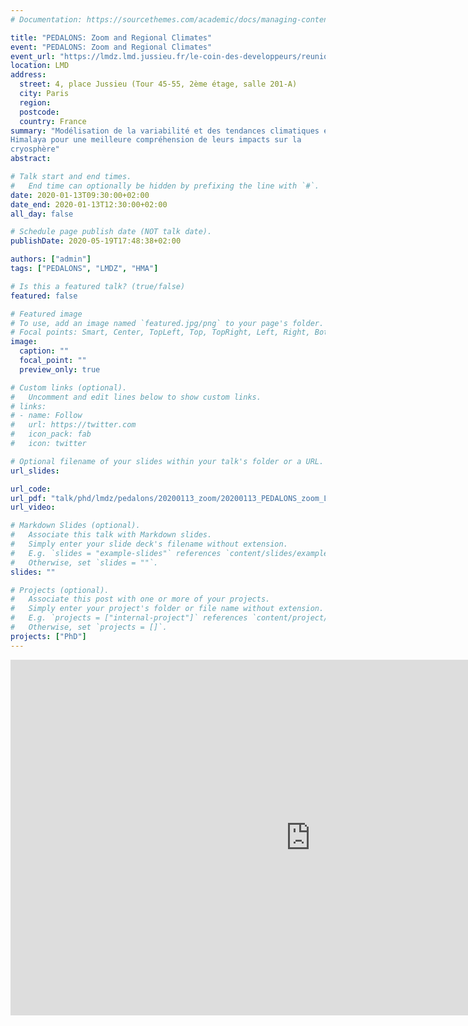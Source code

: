 ```yaml
---
# Documentation: https://sourcethemes.com/academic/docs/managing-content/

title: "PEDALONS: Zoom and Regional Climates"
event: "PEDALONS: Zoom and Regional Climates"
event_url: "https://lmdz.lmd.jussieu.fr/le-coin-des-developpeurs/reunions/2020-01-13"
location: LMD
address:
  street: 4, place Jussieu (Tour 45-55, 2ème étage, salle 201-A)
  city: Paris
  region:
  postcode:
  country: France
summary: "Modélisation de la variabilité et des tendances climatiques en
Himalaya pour une meilleure compréhension de leurs impacts sur la
cryosphère"
abstract:

# Talk start and end times.
#   End time can optionally be hidden by prefixing the line with `#`.
date: 2020-01-13T09:30:00+02:00
date_end: 2020-01-13T12:30:00+02:00
all_day: false

# Schedule page publish date (NOT talk date).
publishDate: 2020-05-19T17:48:38+02:00

authors: ["admin"]
tags: ["PEDALONS", "LMDZ", "HMA"]

# Is this a featured talk? (true/false)
featured: false

# Featured image
# To use, add an image named `featured.jpg/png` to your page's folder.
# Focal points: Smart, Center, TopLeft, Top, TopRight, Left, Right, BottomLeft, Bottom, BottomRight.
image:
  caption: ""
  focal_point: ""
  preview_only: true

# Custom links (optional).
#   Uncomment and edit lines below to show custom links.
# links:
# - name: Follow
#   url: https://twitter.com
#   icon_pack: fab
#   icon: twitter

# Optional filename of your slides within your talk's folder or a URL.
url_slides:

url_code:
url_pdf: "talk/phd/lmdz/pedalons/20200113_zoom/20200113_PEDALONS_zoom_LALANDE.pdf"
url_video:

# Markdown Slides (optional).
#   Associate this talk with Markdown slides.
#   Simply enter your slide deck's filename without extension.
#   E.g. `slides = "example-slides"` references `content/slides/example-slides.md`.
#   Otherwise, set `slides = ""`.
slides: ""

# Projects (optional).
#   Associate this post with one or more of your projects.
#   Simply enter your project's folder or file name without extension.
#   E.g. `projects = ["internal-project"]` references `content/project/deep-learning/index.md`.
#   Otherwise, set `projects = []`.
projects: ["PhD"]
---
```


<iframe src="https://docs.google.com/presentation/d/e/2PACX-1vRfgdC4X65oRhwZvxGy_E5SRP4g5giU3mUo3z2Wjy-v5PaRm9dU076N9kzCRhLp0yOSe6WrxjhPV_4m/embed?start=false&loop=false&delayms=3000" frameborder="0" width="960" height="569" allowfullscreen="true" mozallowfullscreen="true" webkitallowfullscreen="true"></iframe>
